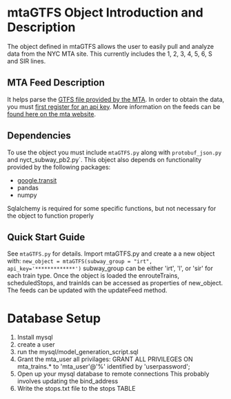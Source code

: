 # mtaGTFS Object Introduction and Description
The object defined in mtaGTFS allows the user to easily pull and analyze data from the NYC MTA site. This currently includes the 1, 2, 3, 4, 5, 6, S and SIR lines.

## MTA Feed Description
It helps parse the [GTFS file provided by the MTA](http://datamine.mta.info/sites/all/files/pdfs/GTFS-Realtime-NYC-Subway%20version%201%20dated%207%20Sep.pdf). In order to obtain the data, you must [first register for an api key](http://datamine.mta.info/user/register). More information on the feeds can be [found here on the mta website](http://datamine.mta.info/).

## Dependencies
To use the object you must include `mtaGTFS.py` along with `protobuf_json.py` and nyct_subway_pb2.py`. This object also depends on functionality provided by the following packages:
- [google.transit](https://github.com/google/gtfs-realtime-bindings/tree/master/python)
- pandas
- numpy

Sqlalchemy is required for some specific functions, but not necessary for the object to function properly

## Quick Start Guide
See `mtaGTFS.py` for details. Import mtaGTFS.py and create a a new object with:
`new_object = mtaGTFS(subway_group = "irt", api_key='*************')`
subway_group can be either 'irt', 'l', or 'sir' for each train type. Once the object is loaded the enrouteTrains, scheduledStops, and trainIds can be accessed as properties of new_object. The feeds can be updated with the updateFeed method.


# Database Setup
1. Install mysql
2. create a user
3. run the mysql/model_generation_script.sql
4. Grant the mta_user all privilages:
     GRANT ALL PRIVILEGES ON mta_trains.* to 'mta_user'@'%' identified by 'userpassword';
5. Open up your mysql database to remote connections
   This probably involves updating the bind_address
6. Write the stops.txt file to the stops TABLE

